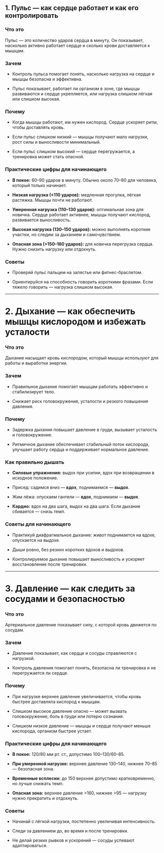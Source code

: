 ## **1. Пульс — как сердце работает и как его контролировать**

### **Что это**

Пульс — это количество ударов сердца в минуту. Он показывает, насколько активно работает сердце и сколько крови доставляется к мышцам.

### **Зачем**

- Контроль пульса помогает понять, насколько нагрузка на сердце и мышцы безопасна и эффективна.
    
- Пульс показывает, работает ли организм в зоне, где мышцы развиваются и сердце укрепляется, или нагрузка слишком лёгкая или слишком высокая.
    

### **Почему**

- Когда мышцы работают, им нужен кислород. Сердце ускоряет ритм, чтобы доставлять кровь.
    
- Если пульс слишком низкий — мышцы получают мало нагрузки, рост силы и выносливости минимальный.
    
- Если пульс слишком высокий — сердце перегружается, а тренировка может стать опасной.
    

### **Практические цифры для начинающего**

- **В покое:** 60–90 ударов в минуту. Обычно около 70–80 для человека, который только начинает.
    
- **Низкая нагрузка (<110 ударов):** медленная прогулка, лёгкая растяжка. Мышцы почти не работают.
    
- **Умеренная нагрузка (110–130 ударов):** оптимальная зона для новичка. Сердце работает активнее, мышцы получают кислород, развивается выносливость.
    
- **Высокая нагрузка (130–150 ударов):** можно выполнять короткие участки, но следим за дыханием и самочувствием.
    
- **Опасная зона (>150–160 ударов):** для новичка перегрузка сердца. Нужно снизить нагрузку или отдохнуть.
    

### **Советы**

- Проверяй пульс пальцем на запястье или фитнес-браслетом.
    
- Ориентируйся на способность говорить короткими фразами. Если тяжело говорить — нагрузка слишком высокая.
    

---

# **2. Дыхание — как обеспечить мышцы кислородом и избежать усталости**

### **Что это**

Дыхание насыщает кровь кислородом, который мышцы используют для работы и выработки энергии.

### **Зачем**

- Правильное дыхание помогает мышцам работать эффективно и стабилизирует тело.
    
- Снижает риск головокружения, усталости и резкого повышения давления.
    

### **Почему**

- Задержка дыхания повышает давление в груди, вызывает усталость и головокружение.
    
- Ритмичное дыхание обеспечивает стабильный поток кислорода, улучшает работу сердца и поддерживает нормальное давление.
    

### **Как правильно дышать**

- **Силовые упражнения:** выдох при усилии, вдох при возвращении в исходное положение.
    
- Присед: садимся вниз — **вдох**, поднимаемся — **выдох**.
    
- Жим лёжа: опускаем гантели — **вдох**, поднимаем — **выдох**.
    
- **Кардио:** вдох на два шага, выдох на два шага. Если дыхание сбивается — снизь темп.
    

### **Советы для начинающего**

- Практикуй диафрагмальное дыхание: живот поднимается на вдохе, опускается на выдохе.
    
- Дыши ровно, без резких коротких вдохов и выдохов.
    
- Контролируемое дыхание повышает выносливость и ускоряет восстановление после тренировки.
    

---

# **3. Давление — как следить за сосудами и безопасностью**

### **Что это**

Артериальное давление показывает силу, с которой кровь движется по сосудам.

### **Зачем**

- Давление показывает, как сердце и сосуды справляются с нагрузкой.
    
- Контроль давления помогает понять, безопасна ли тренировка и не перегружается ли сердце.
    

### **Почему**

- При нагрузке верхнее давление увеличивается, чтобы кровь быстрее доставляла кислород к мышцам.
    
- Слишком высокое давление опасно — может вызвать головокружение, боль в груди или потерю сознания.
    
- Слишком низкое давление — мышцы и сердце получают меньше кислорода, организм быстрее устает.
    

### **Практические цифры для начинающего**

- **В покое:** 120/80 мм рт. ст., допустимо 100–130/60–85.
    
- **При умеренной нагрузке:** верхнее давление 130–140, нижнее 70–85 — безопасная зона.
    
- **Временные всплески:** до 150 верхнее допустимо кратковременно, но лучше снижать темп.
    
- **Опасная зона:** верхнее давление >160, нижнее >95 — нагрузку нужно прекратить и отдохнуть.
    

### **Советы**

- Начинай с лёгкой нагрузки, постепенно увеличивая интенсивность.
    
- Следи за давлением до, во время и после тренировки.
    
- Не делай резких рывков и ускорений — сосуды успевают адаптироваться.
